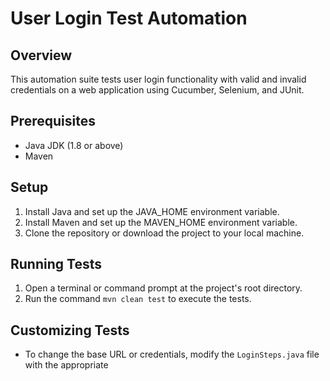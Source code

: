 # User Login Test Automation

## Overview
This automation suite tests user login functionality with valid and invalid credentials on a web application using Cucumber, Selenium, and JUnit.

## Prerequisites
- Java JDK (1.8 or above)
- Maven

## Setup
1. Install Java and set up the JAVA_HOME environment variable.
2. Install Maven and set up the MAVEN_HOME environment variable.
3. Clone the repository or download the project to your local machine.

## Running Tests
1. Open a terminal or command prompt at the project's root directory.
2. Run the command `mvn clean test` to execute the tests.

## Customizing Tests
- To change the base URL or credentials, modify the `LoginSteps.java` file with the appropriate
